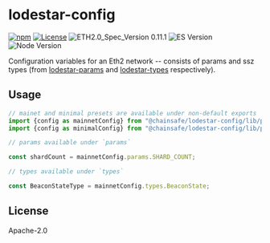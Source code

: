 # lodestar-config

[![npm](https://img.shields.io/npm/v/@chainsafe/lodestar-config)](https://www.npmjs.com/package/@chainsafe/lodestar-config)
[![License](https://img.shields.io/badge/License-Apache%202.0-blue.svg)](https://opensource.org/licenses/Apache-2.0)
![ETH2.0_Spec_Version 0.11.1](https://img.shields.io/badge/ETH2.0_Spec_Version-0.11.1-2e86c1.svg)
![ES Version](https://img.shields.io/badge/ES-2020-yellow)
![Node Version](https://img.shields.io/badge/node-12.x-green)

Configuration variables for an Eth2 network -- consists of params and ssz types (from [lodestar-params](https://github.com/ChainSafe/lodestar/tree/master/packages/lodestar-params) and [lodestar-types](https://github.com/ChainSafe/lodestar/tree/master/packages/lodestar-types) respectively).

## Usage

```typescript
// mainet and minimal presets are available under non-default exports
import {config as mainnetConfig} from "@chainsafe/lodestar-config/lib/presets/mainnet";
import {config as minimalConfig} from "@chainsafe/lodestar-config/lib/presets/mainnet";

// params available under `params`

const shardCount = mainnetConfig.params.SHARD_COUNT;

// types available under `types`

const BeaconStateType = mainnetConfig.types.BeaconState;
```

## License

Apache-2.0
